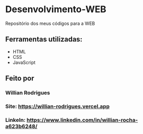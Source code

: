 # Desenvolvimento-WEB
Repositório dos meus códigos para a WEB

## Ferramentas utilizadas:
* HTML
* CSS
* JavaScript

## Feito por
### Willian Rodrigues
### Site: https://willian-rodrigues.vercel.app
### LinkeIn: https://www.linkedin.com/in/willian-rocha-a623b6248/
